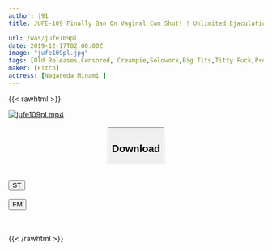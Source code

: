 ```yaml
---
author: j91
title: JUFE-109 Finally Ban On Vaginal Cum Shot! ! Unlimited Ejaculation! Soap Ryuta Minami Creampie Soap Served By Former Local Bureau Announcer

url: /was/jufe109pl
date: 2019-12-17T02:00:00Z
image: "jufe109pl.jpg"
tags: [Old Releases,Censored, Creampie,Solowork,Big Tits,Titty Fuck,Prostitutes,Anchorwoman,Soapland	]
maker: [Fitch]
actress: [Nagareda Minami ]
---
```



{{< rawhtml >}}

<div class="video" data-videoid="4Wg7b7qJYxhKPMm">
    <a href="javascript:;">
        <img src="/was/jufe109pl/jufe109pl.jpg" width="WIDTH" height="HEIGHT" alt="jufe109pl.mp4" loading="lazy">
    </a>
</div>

<script type="text/javascript" src="https://j91.asia/asset/on-demand-st.js"></script>

<br>
  <link rel="stylesheet" href="https://j91.asia/asset/bs5.css">
  
  <center>
  <button class="btn btn-primary" type="button" data-bs-toggle="collapse" data-bs-target=".multi-collapse" aria-expanded="false" aria-controls="multiCollapseExample1 multiCollapseExample2"><h2>Download</h2></button></center>
</p>
<div class="row">
  <div class="col">
    <div class="collapse multi-collapse" id="multiCollapseExample1">
      <div class="card card-body">
	      	      <br>
<div class="buttons">  
<a href="https://streamtape.to/v/4Wg7b7qJYxhKPMm" target="_blank"><button class="btn-hover color-3"><i class="fa fa-download"></i> ST</button></a></div>
    </div>
  </div>
</div>
  <div class="col">
    <div class="collapse multi-collapse" id="multiCollapseExample2">
      <div class="card card-body">
	      <br>
<div class="buttons">
    <a href="https://filemoon.sx/d/kka0rsz1u8qf" target="_blank"><button class="btn-hover color-8"><i class="fa fa-download"></i> FM</button></a></div>
<br><br>
      </div>
    </div>
  </div>
</div>

{{< /rawhtml >}}